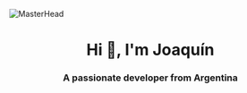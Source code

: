 ![MasterHead](https://mir-s3-cdn-cf.behance.net/project_modules/max_1200/38094b95235473.5e92ecc4409a8.gif)
<h1 align="center">Hi 👋, I'm Joaquín</h1>
<h3 align="center">A passionate developer from Argentina</h3>

</p>
